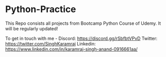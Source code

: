 ﻿# Python-Practice

This Repo consists all projects from Bootcamp Python Course of Udemy. It will be regularly updated!

To get in touch with me -
Discord: https://discord.gg/rSbfbtVPvD
Twitter: https://twitter.com/SinghKaramraj
Linkedin: https://www.linkedin.com/in/karamraj-singh-anand-0916661aa/
